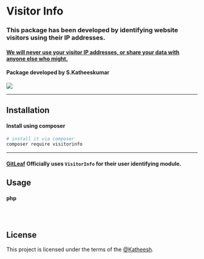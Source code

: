 # Visitor Info

### This package has been developed by identifying website visitors using their IP addresses. 
#### [We will never use your visitor IP addresses, or share your data with anyone else who might.](https://gitleaf.com/privacy-policy)
#### Package developed by S.Katheeskumar
<img src="https://gitleaf.com/img/quote.png"/>
<hr/>

## Installation

#### Install using composer
```bash
# install it via composer
composer require visitorinfo

```
<hr>

#### [GitLeaf](https://gitleaf.com/) Officially uses `VisitorInfo` for their user identifying module.

## Usage

#### php

```php




```


## License

This project is licensed under the terms of the
[@Katheesh](https://katheesh.gitleaf.com/).